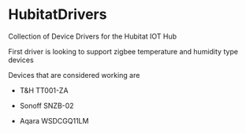 # HubitatDrivers
Collection of Device Drivers for the Hubitat IOT Hub

First driver is looking to support zigbee temperature and humidity type devices

Devices that are considered working are

- T&H TT001-ZA

- Sonoff SNZB-02

- Aqara WSDCGQ11LM
